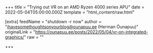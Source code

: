 
+++
title = "Trying out VR on an AMD Ryzen 4000 series APU"
date = 2022-05-04T05:00:00.000Z
template = "html_content/raw.html"

[extra]
feedName = "shutdown -r now"
author = "ihavesomethoughtsonyourblog@ounapuu.ee (Herman Õunapuu)"
originalLink = "https://ounapuu.ee/posts/2022/05/04/vr-on-integrated-graphics/"
raw = ""

+++

